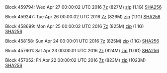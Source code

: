 Block 459794: Wed Apr 27 00:00:02 UTC 2016 [7z](https://transfer.sh/aK4VL/bootstrap.dat.20160427.7z) (827M) [zip]() (1.1G) [SHA256](https://transfer.sh/SsZB1/sha256.txt)

Block 459247: Tue Apr 26 00:00:02 UTC 2016 [7z]() (826M) [zip](https://transfer.sh/zHxEZ/bootstrap.dat.20160426.zip) (1.1G) [SHA256](https://transfer.sh/wuWDR/sha256.txt)

Block 458699: Mon Apr 25 00:00:02 UTC 2016 [7z](https://transfer.sh/SyMAa/bootstrap.dat.20160425.7z) (825M) [zip](https://transfer.sh/OmJwC/bootstrap.dat.20160425.zip) (1.1G) [SHA256](https://transfer.sh/158wk8/sha256.txt)

Block 458158: Sun Apr 24 00:00:01 UTC 2016 [7z](https://transfer.sh/BsDkz/bootstrap.dat.20160424.7z) (825M) [zip]() (1.1G) [SHA256](https://transfer.sh/TvQAN/sha256.txt)

Block 457601: Sat Apr 23 00:00:01 UTC 2016 [7z](https://transfer.sh/wRJ3S/bootstrap.dat.20160423.7z) (824M) [zip](https://transfer.sh/WFuLU/bootstrap.dat.20160423.zip) (1.0G) [SHA256](https://transfer.sh/YU8eE/sha256.txt)

Block 457052: Fri Apr 22 00:00:02 UTC 2016 [7z](https://transfer.sh/plmli/bootstrap.dat.20160422.7z) (823M) [zip](https://transfer.sh/Mpju9/bootstrap.dat.20160422.zip) (1023M) [SHA256](https://transfer.sh/6adGi/sha256.txt)

